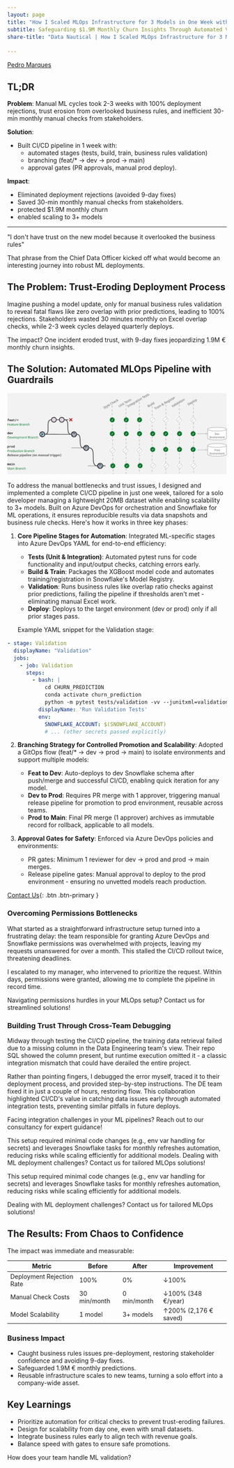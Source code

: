 ```yaml
---
layout: page
title: "How I Scaled MLOps Infrastructure for 3 Models in One Week with CI/CD"
subtitle: Safeguarding $1.9M Monthly Churn Insights Through Automated Validation and Gates
share-title: "Data Nautical | How I Scaled MLOps Infrastructure for 3 Models in One Week with CI/CD"

---
```


<!--
Tags:
#AWSOptimization #CloudCosts #DataEngineering #DevOps #CloudArchitecture
-->

[Pedro Marques](https://www.linkedin.com/in/paguasmar/)

## TL;DR

**Problem**: Manual ML cycles took 2-3 weeks with 100% deployment rejections, trust erosion from overlooked business rules, and inefficient 30-min monthly manual checks from stakeholders.

**Solution**: 
- Built CI/CD pipeline in 1 week with:
	- automated stages (tests, build, train, business rules validation)
	- branching (feat/* → dev → prod → main)
	- approval gates (PR approvals, manual prod deploy).

**Impact**:
- Eliminated deployment rejections (avoided 9-day fixes)
- Saved 30-min monthly manual checks from stakeholders.
- protected $1.9M monthly churn
- enabled scaling to 3+ models

---

"I don't have trust on the new model because it overlooked the business rules"

That phrase from the Chief Data Officer kicked off what would become an interesting journey into robust ML deployments.

## The Problem: Trust-Eroding Deployment Process
Imagine pushing a model update, only for manual business rules validation to reveal fatal flaws like zero overlap with prior predictions, leading to 100% rejections. Stakeholders wasted 30 minutes monthly on Excel overlap checks, while 2-3 week cycles delayed quarterly deploys.

The impact? One incident eroded trust, with 9-day fixes jeopardizing 1.9M € monthly churn insights.

## The Solution: Automated MLOps Pipeline with Guardrails

![](/imgs/case-studies/scaled-ml-infra/architecture_cicd.jpg)

To address the manual bottlenecks and trust issues, I designed and implemented a complete CI/CD pipeline in just one week, tailored for a solo developer managing a lightweight 20MB dataset while enabling scalability to 3+ models. Built on Azure DevOps for orchestration and Snowflake for ML operations, it ensures reproducible results via data snapshots and business rule checks. Here's how it works in three key phases:

1. **Core Pipeline Stages for Automation**: Integrated ML-specific stages into Azure DevOps YAML for end-to-end efficiency:
    
    - **Tests (Unit & Integration)**: Automated pytest runs for code functionality and input/output checks, catching errors early.
    - **Build & Train**: Packages the XGBoost model code and automates training/registration in Snowflake's Model Registry.
    - **Validation**: Runs business rules like overlap ratio checks against prior predictions, failing the pipeline if thresholds aren't met - eliminating manual Excel work.
    - **Deploy**: Deploys to the target environment (dev or prod) only if all prior stages pass.
    
    Example YAML snippet for the Validation stage:
    
```yaml
- stage: Validation
  displayName: "Validation"
  jobs:
	- job: Validation
	  steps:
		- bash: |
			cd CHURN_PREDICTION
			conda activate churn_prediction
			python -m pytest tests/validation -vv --junitxml=validation_test_results.xml --curr-model-version=V1_0_0 --val-model-version=DEV_A27AAED7_PEDRO_MARQUES --prev-month-preds=202507 --curr-month-preds=202508
		  displayName: 'Run Validation Tests'
		  env:
			SNOWFLAKE_ACCOUNT: $(SNOWFLAKE_ACCOUNT)
			# ... (other secrets passed explicitly)
```
    
2. **Branching Strategy for Controlled Promotion and Scalability**: Adopted a GitOps flow (feat/* → dev → prod → main) to isolate environments and support multiple models:

	- **Feat to Dev**: Auto-deploys to dev Snowflake schema after push/merge and successful CI/CD, enabling quick iteration for any model.
	- **Dev to Prod**: Requires PR merge with 1 approver, triggering manual release pipeline for promotion to prod environment, reusable across teams.
	- **Prod to Main**: Final PR merge (1 approver) archives as immutable record for rollback, applicable to all models.
3. **Approval Gates for Safety**: Enforced via Azure DevOps policies and environments:
    
    - PR gates: Minimum 1 reviewer for dev → prod and prod → main merges.
    - Release pipeline gates: Manual approval to deploy to the prod environment - ensuring no unvetted models reach production.

[Contact Us](/contact){: .btn .btn-primary }

### Overcoming Permissions Bottlenecks

What started as a straightforward infrastructure setup turned into a frustrating delay: the team responsible for granting Azure DevOps and Snowflake permissions was overwhelmed with projects, leaving my requests unanswered for over a month. This stalled the CI/CD rollout twice, threatening deadlines.

I escalated to my manager, who intervened to prioritize the request. Within days, permissions were granted, allowing me to complete the pipeline in record time.

Navigating permissions hurdles in your MLOps setup? Contact us for streamlined solutions!

### Building Trust Through Cross-Team Debugging

Midway through testing the CI/CD pipeline, the training data retrieval failed due to a missing column in the Data Engineering team's view. Their repo SQL showed the column present, but runtime execution omitted it - a classic integration mismatch that could have derailed the entire project.

Rather than pointing fingers, I debugged the error myself, traced it to their deployment process, and provided step-by-step instructions. The DE team fixed it in just a couple of hours, restoring flow. This collaboration highlighted CI/CD's value in catching data issues early through automated integration tests, preventing similar pitfalls in future deploys.

Facing integration challenges in your ML pipelines? Reach out to our consultancy for expert guidance!

This setup required minimal code changes (e.g., env var handling for secrets) and leverages Snowflake tasks for monthly refreshes automation, reducing risks while scaling efficiently for additional models. Dealing with ML deployment challenges? Contact us for tailored MLOps solutions!

This setup required minimal code changes (e.g., env var handling for secrets) and leverages Snowflake tasks for monthly refreshes automation, reducing risks while scaling efficiently for additional models.

Dealing with ML deployment challenges? Contact us for tailored MLOps solutions!

## The Results: From Chaos to Confidence

The impact was immediate and measurable:

| **Metric**                | **Before**       | **After**   | **Improvement**        |
| ------------------------- | ---------------- | ----------- | ---------------------- |
| Deployment Rejection Rate | 100%             | 0%          | ↓100%                  |
| Manual Check Costs        | 30 min/month     | 0 min/month | ↓100% (348 €/year)     |
| Model Scalability         | 1 model          | 3+ models   | ↑200% (2,176 € saved)  |

### Business Impact

- Caught business rules issues pre-deployment, restoring stakeholder confidence and avoiding 9-day fixes.
- Safeguarded 1.9M € monthly predictions.
- Reusable infrastructure scales to new teams, turning a solo effort into a company-wide asset.

## Key Learnings

- Prioritize automation for critical checks to prevent trust-eroding failures.
- Design for scalability from day one, even with small datasets.
- Integrate business rules early to align tech with revenue goals.
- Balance speed with gates to ensure safe promotions.

How does your team handle ML validation?